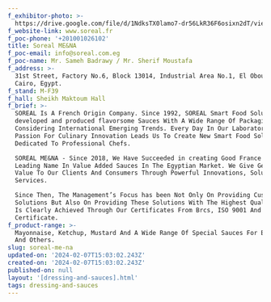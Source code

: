 ```yaml
---
f_exhibitor-photo: >-
  https://drive.google.com/file/d/1NdksTX0lamo7-dr56LkR36F6osixn2dT/view?usp=drive_link
f_website-link: www.soreal.fr
f_poc-phone: '+201001026102'
title: Soreal ME&NA
f_poc-email: info@soreal.com.eg
f_poc-name: Mr. Sameh Badrawy / Mr. Sherif Moustafa
f_address: >-
  31st Street, Factory No.6, Block 13014, Industrial Area No.1, El Obour City,
  Cairo, Egypt.
f_stand: M-F39
f_hall: Sheikh Maktoum Hall
f_brief: >-
  SOREAL Is A French Origin Company. Since 1992, SOREAL Smart Food Solutions has
  developed and produced flavorsome Sauces With A Wide Range Of Packaging
  Considering International Emerging Trends. Every Day In Our Laboratory Our
  Passion For Culinary Innovation Leads Us To Create New Smart Food Solutions
  Dedicated To Professional Chefs.

  SOREAL ME&NA - Since 2018, We Have Succeeded in creating Good France Brand; A
  Leading Name In Value Added Sauces In The Egyptian Market. We Give Genuine
  Value To Our Clients And Consumers Through Powerful Innovations, Solutions And
  Services.

  Since Then, The Management’s Focus has been Not Only On Providing Customized
  Solutions But Also On Providing These Solutions With The Highest Quality. This
  Is Clearly Achieved Through Our Certificates From Brcs, ISO 9001 And HALAL
  Certificate.
f_product-range: >-
  Mayonnaise, Ketchup, Mustard And A Wide Range Of Special Sauces For Burgers
  And Others.
slug: soreal-me-na
updated-on: '2024-02-07T15:03:02.243Z'
created-on: '2024-02-07T15:03:02.243Z'
published-on: null
layout: '[dressing-and-sauces].html'
tags: dressing-and-sauces
---
```



